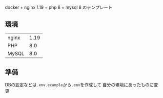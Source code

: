 ##

docker + nginx 1.19 + php 8 + mysql 8 のテンプレート

## 環境

|||
|---|---|
|nginx| 1.19 |
|PHP|8.0|
|MySQL| 8.0 |

## 準備

DBの設定などは``.env.example``から``.env``を作成して
自分の環境にあったものに変更
